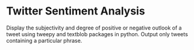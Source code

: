 # Twitter Sentiment Analysis

Display the subjectivity and degree of positive or negative outlook of a tweet using tweepy and textblob packages in python. Output only tweets containing a particular phrase.
